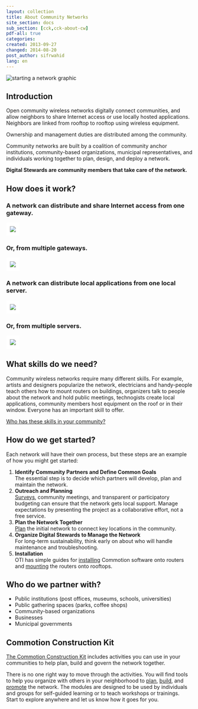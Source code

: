 ```yaml
---
layout: collection
title: About Community Networks
site_section: docs
sub_section: [cck,cck-about-cw]
pdf-all: true
categories: 
created: 2013-09-27
changed: 2014-08-20
post_author: sifrwahid
lang: en
---
```


<p><img src="{{site.baseurl}}/files/cck/get-started-starting-network.png" alt="starting a network graphic" /></p>

<section>
<h2>Introduction</h2>

<p>Open community wireless networks digitally connect communities, and allow neighbors to share Internet access or use locally hosted applications. Neighbors are linked from rooftop to rooftop using wireless equipment. </p>

<p>Ownership and management duties are distributed among the community.<p>

<p>Community networks are built by a coalition of community anchor institutions, community-based organizations, municipal representatives, and individuals working together to plan, design, and deploy a network.  </p>

<p><strong>Digital Stewards are community members that take care of the network.</strong></p>

</section>

<section>
<h2>How does it work?</h2>

<h3>A network can distribute and share Internet access from one gateway.</h3>

<p><img src="{{site.baseurl}}/files/cck/about-community-wireless/one-gateway.png" style="background-color:white; padding:10px;"></p>

<h3>Or, from multiple gateways.</h3>

<p><img src="{{site.baseurl}}/files/cck/about-community-wireless/multi-gateways.png" style="background-color:white; padding:10px;"></p>

<h3>A network can distribute local applications from one local server.</h3>

<p><img src="{{site.baseurl}}/files/cck/about-community-wireless/one-server.png" style="background-color:white; padding:10px;"></p>

<h3>Or, from multiple servers.</h3>

<p><img src="{{site.baseurl}}/files/cck/about-community-wireless/multi-servers.png" style="background-color:white; padding:10px;"></p>

</section>

<section>
<h2>What skills do we need?</h2>
<p>Community wireless networks require many different skills. For example, artists and designers popularize the network, electricians and handy-people teach others how to mount routers on buildings, organizers talk to people about the network and hold public meetings, technogists create local applications, community members host equipment on the roof or in their window. Everyone has an important skill to offer. </p>

<p><a href="{{site.baseurl}}/docs/cck/planning/identify-neighborhood-skills">Who has these skills in your community?</a></p>
</section>

<section>
<h2>How do we get started?</h2>
<p>Each network will have their own process, but these steps are an example of how you might get started:
<ol>
  <li><strong>Identify Community Partners and Define Common Goals</strong><br />
  The essential step is to decide which partners will develop, plan and maintain the network.</li>
  <li><strong>Outreach and Planning</strong><br />
  <a href="{{site.baseurl}}/docs/cck/planning/survey-your-neighbors" style="font-weight:normal">Surveys</a>, community meetings, and transparent or participatory budgeting can ensure that the network gets local support.  Manage expectations by presenting the project as a collaborative effort, not a free service.</li>
  <li><strong>Plan the Network Together</strong><br />
  <a href="{{site.baseurl}}/docs/cck/planning/design-your-network-every-network-tells-story" style="font-weight:normal">Plan</a> the initial network to connect key locations in the community.</li>
  <li><strong>Organize Digital Stewards to Manage the Network</strong><br />
  For long-term sustainability, think early on about who will handle maintenance and troubleshooting.</li>
  <li><strong>Installation</strong><br />
  OTI has simple guides for <a href="{{site.baseurl}}/docs/cck/installing-configuring" style="font-weight:normal">installing</a> Commotion software onto routers and <a href="{{site.baseurl}}/docs/cck/building-mounting" style="font-weight:normal">mounting</a> the routers onto rooftops.
</li>
</ol>
</p>
</section>
<section>
<h2>Who do we partner with?</h2>
<ul>
  <li>Public institutions (post offices, museums, schools, universities)</li>
  <li>Public gathering spaces (parks, coffee shops)</li>
  <li>Community-based organizations</li>
  <li>Businesses</li>
  <li>Municipal governments</li>
</ul>
</section>

<section>
<h2>Commotion Construction Kit</h2>
<p><a href="{{site.baseurl}}/docs/cck">The Commotion Construction Kit</a> includes activities you can use in your communities to help plan, build and govern the network together.</p>

<p>There is no one right way to move through the activities. You will find tools to help you organize with others in your neighborhood to <a href="{{site.baseurl}}/docs/cck/planning">plan</a>, <a href="{{site.baseurl}}/docs/cck/building-mounting">build</a>, and <a href="{{site.baseurl}}/docs/cck/planning/get-word-out-flyer-design">promote</a> the network. The modules are designed to be used by individuals and groups for self-guided learning or to teach workshops or trainings. Start to explore anywhere and let us know how it goes for you.</p>
</section>
  
